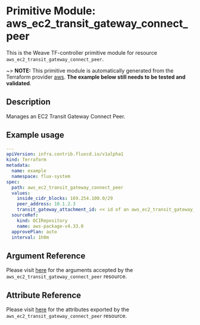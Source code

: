 
# Primitive Module: aws_ec2_transit_gateway_connect_peer

This is the Weave TF-controller primitive module for resource `aws_ec2_transit_gateway_connect_peer`.

~> **NOTE:** This primitive module is automatically generated from the Terraform provider [aws](https://registry.terraform.io/providers/hashicorp/aws/latest/docs/resources/ec2_transit_gateway_connect_peer). **The example below still needs to be tested and validated**.

## Description

Manages an EC2 Transit Gateway Connect Peer.

## Example usage

```yaml
---
apiVersion: infra.contrib.fluxcd.io/v1alpha1
kind: Terraform
metadata:
  name: example
  namespace: flux-system
spec:
  path: aws_ec2_transit_gateway_connect_peer
  values:
    inside_cidr_blocks: 169.254.100.0/29
    peer_address: 10.1.2.3
    transit_gateway_attachment_id: << id of an aws_ec2_transit_gateway_connect >>
  sourceRef:
    kind: OCIRepository
    name: aws-package-v4.33.0
  approvePlan: auto
  interval: 1h0m
```

## Argument Reference

Please visit [here](https://registry.terraform.io/providers/hashicorp/aws/4.33.0/docs/resources/ec2_transit_gateway_connect_peer#argument-reference) for the arguments accepted by the `aws_ec2_transit_gateway_connect_peer` resource.

## Attribute Reference

Please visit [here](https://registry.terraform.io/providers/hashicorp/aws/4.33.0/docs/resources/ec2_transit_gateway_connect_peer#attributes-reference) for the attributes exported by the `aws_ec2_transit_gateway_connect_peer` resource.
